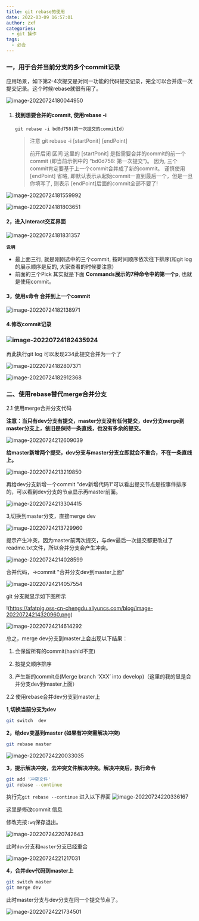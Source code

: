 ```yaml
---
title: git rebase的使用
date: 2022-03-09 16:57:01
author: zxf
categories: 
  - git 操作
tags: 
  - 必会
---
```


### 一，用于合并当前分支的多个commit记录

应用场景，如下第2-4次提交是对同一功能的代码提交记录，完全可以合并成一次提交记录。这个时候rebase就很有用了。

![image-20220724180044950](https://afatpig.oss-cn-chengdu.aliyuncs.com/blog/image-20220724180044950.png)

1. #### **找到想要合并的commit, 使用rebase -i**

   ```
   git rebase -i bd0d758(第一次提交的commitId)
   ```

   > 注意 git rebase -i [startPonit] [endPoint]
   >
   > 前开后闭 区间 这里的 [startPonit] 是指需要合并的commit的前一个commit (即当前示例中的 “bd0d758: 第一次提交”)。 因为, 三个commit肯定要基于上一个commit合并成了新的commit。
   > 谨慎使用[endPoint] 省略, 即默认表示从起始commit一直到最后一个，但是一旦你填写了, 则表示 [endPoint]后面的commit全部不要了!

![image-20220724181559992](https://afatpig.oss-cn-chengdu.aliyuncs.com/blog/image-20220724181559992.png)

![image-20220724181803651](https://afatpig.oss-cn-chengdu.aliyuncs.com/blog/image-20220724181803651.png)

#### 2，进入Interact交互界面

![image-20220724181831357](https://afatpig.oss-cn-chengdu.aliyuncs.com/blog/image-20220724181831357.png)

**`说明`**

- 最上面三行, 就是刚刚选中的三个commit, 按时间顺序依次往下排序(和git log的展示顺序是反的, 大家查看的时候要注意)
- 前面的三个Pick 其实就是下面 **Commands展示的7种命令中的第一个p**, 也就是使用commit。

#### 3，使用s命令 合并到上一个commit

![image-20220724182138971](https://afatpig.oss-cn-chengdu.aliyuncs.com/blog/image-20220724182138971.png)

#### 4.修改commit记录

### ![image-20220724182435924](https://afatpig.oss-cn-chengdu.aliyuncs.com/blog/image-20220724182435924.png)

再此执行git log 可以发现234此提交合并为一个了

![image-20220724182807371](https://afatpig.oss-cn-chengdu.aliyuncs.com/blog/image-20220724182807371.png)

![image-20220724182912368](https://afatpig.oss-cn-chengdu.aliyuncs.com/blog/image-20220724182912368.png)

### 二、使用rebase替代merge合并分支

2.1 使用merge合并分支代码

**注意：当只有dev分支有提交，master分支没有任何提交，dev分支merge到master分支上，依旧是保持一条直线，也没有多余的提交。**

![image-20220724212609039](https://afatpig.oss-cn-chengdu.aliyuncs.com/blog/image-20220724212609039.png)


**给master新增两个提交，dev分支与master分支立即就会不重合，不在一条直线上。**

![image-20220724213219850](https://afatpig.oss-cn-chengdu.aliyuncs.com/blog/image-20220724213219850.png)

再给dev分支新增一个commit  "dev新增代码1"可以看出提交节点是按事件排序的，可以看到dev分支的节点显示再master前面。

![image-20220724213304415](https://afatpig.oss-cn-chengdu.aliyuncs.com/blog/image-20220724213304415.png)

3,切换到master分支，直接merge dev

![image-20220724213729960](https://afatpig.oss-cn-chengdu.aliyuncs.com/blog/image-20220724213729960.png)

提示产生冲突，因为master前两次提交，与dev最后一次提交都更改过了readme.txt文件，所以合并分支会产生冲突。

![image-20220724214028599](https://afatpig.oss-cn-chengdu.aliyuncs.com/blog/image-20220724214028599.png)

合并代码，->commit "合并分支dev到master上面"

![image-20220724214057554](https://afatpig.oss-cn-chengdu.aliyuncs.com/blog/image-20220724214057554.png)

git 分支就显示如下图所示

!(https://afatpig.oss-cn-chengdu.aliyuncs.com/blog/image-20220724214320960.png)

![image-20220724214614292](https://afatpig.oss-cn-chengdu.aliyuncs.com/blog/image-20220724214614292.png)

总之，merge dev分支到master上会出现以下结果：

1. 会保留所有的commit(hashId不变)

2. 按提交顺序排序

3. 产生新的commit点(Merge branch ‘XXX’ into develop)（这里的我的显是合并分支dev到master上面）

   

2.2 使用rebase合并dev分支到master上



**1,切换当前分支为dev**

```` bash
git switch  dev
````

**2，给dev变基到master (如果有冲突需解决冲突)**

``` bash
git rebase master
```

![image-20220724220033035](https://afatpig.oss-cn-chengdu.aliyuncs.com/blog/image-20220724220033035.png)



**3，提示解决冲突，去冲突文件解决冲突。解决冲突后，执行命令**

``` bash
git add '冲突文件'
git rebase --continue
```
执行完`git rebase --continue` 进入以下界面
![image-20220724220336167](https://afatpig.oss-cn-chengdu.aliyuncs.com/blog/image-20220724220336167.png)

这里是修改commit 信息

修改完按`:wq`保存退出。

![image-20220724220742643](https://afatpig.oss-cn-chengdu.aliyuncs.com/blog/image-20220724220742643.png)

此时`dev`分支和`master`分支已经重合


![image-20220724221217031](https://afatpig.oss-cn-chengdu.aliyuncs.com/blog/image-20220724221217031.png)



**4，合并dev代码到master上**

``` bash
git switch master
git merge dev
```
此时master分支与dev分支在同一个提交节点了。

![image-20220724221734501](https://afatpig.oss-cn-chengdu.aliyuncs.com/blog/image-20220724221734501.png)





